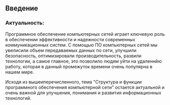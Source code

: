 ## Введение
### Актуальность:
Программное обеспечение компьютерных сетей играет ключевую роль в обеспечении эффективности и надежности современных коммуникационных систем.
С помощью ПО компьютерных сетей мы увелисили объем передаваемых данных по сети, улучшили безопасность, оптимизировали производительность, 
развили технологии, а самое главное, это позволило людям уйти на удаленнйю работу, которая в данный промежуток времени очень популярна в 
нашем мире.

Исходя из вышеиперечисленного, тема "Структура и функции программного обеспечения компьютерной сети" остается актуальной и очень важной для
улучшения, понимания и развития информационных технологий.



